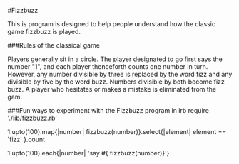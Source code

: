#Fizzbuzz

This is program is designed to help people understand how the classic game fizzbuzz is played.

###Rules of the classical game

Players generally sit in a circle. 
The player designated to go first says the number "1", and each player thenceforth counts one number in turn. 
However, any number divisible by three is replaced by the word fizz and any divisible by five by the word buzz. 
Numbers divisible by both become fizz buzz. 
A player who hesitates or makes a mistake is eliminated from the gam.


###Fun ways to experiment with the Fizzbuzz program in irb
require './lib/fizzbuzz.rb'

1.upto(100).map{|number|  fizzbuzz(number)}.select{|element| element == 'fizz' }.count

1.upto(100).each{|number| 'say #{ fizzbuzz(number)}'}
